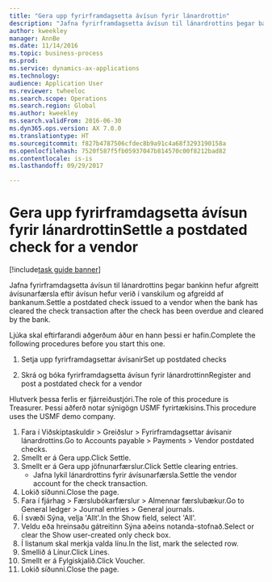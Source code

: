 ```yaml
--- 
title: "Gera upp fyrirframdagsetta ávísun fyrir lánardrottin"
description: "Jafna fyrirframdagsetta ávísun til lánardrottins þegar bankinn hefur afgreitt ávísunarfærsla eftir ávísun hefur verið í vanskilum og afgreidd af bankanum."
author: kweekley
manager: AnnBe
ms.date: 11/14/2016
ms.topic: business-process
ms.prod: 
ms.service: dynamics-ax-applications
ms.technology: 
audience: Application User
ms.reviewer: twheeloc
ms.search.scope: Operations
ms.search.region: Global
ms.author: kweekley
ms.search.validFrom: 2016-06-30
ms.dyn365.ops.version: AX 7.0.0
ms.translationtype: HT
ms.sourcegitcommit: f827b4787506cfdec8b9a91c4a68f3293190158a
ms.openlocfilehash: 7520f587f5fb05937047b814570c00f8212bad82
ms.contentlocale: is-is
ms.lasthandoff: 09/29/2017

---
```

# <a name="settle-a-postdated-check-for-a-vendor"></a><span data-ttu-id="3b56c-103">Gera upp fyrirframdagsetta ávísun fyrir lánardrottin</span><span class="sxs-lookup"><span data-stu-id="3b56c-103">Settle a postdated check for a vendor</span></span>

[!include[task guide banner](../../includes/task-guide-banner.md)]

<span data-ttu-id="3b56c-104">Jafna fyrirframdagsetta ávísun til lánardrottins þegar bankinn hefur afgreitt ávísunarfærsla eftir ávísun hefur verið í vanskilum og afgreidd af bankanum.</span><span class="sxs-lookup"><span data-stu-id="3b56c-104">Settle a postdated check issued to a vendor when the bank has cleared the check transaction after the check has been overdue and cleared by the bank.</span></span> 

<span data-ttu-id="3b56c-105">Ljúka skal eftirfarandi aðgerðum áður en hann þessi er hafin.</span><span class="sxs-lookup"><span data-stu-id="3b56c-105">Complete the following procedures before you start this one.</span></span>

1) <span data-ttu-id="3b56c-106">Setja upp fyrirframdagsettar ávísanir</span><span class="sxs-lookup"><span data-stu-id="3b56c-106">Set up postdated checks</span></span>

2) <span data-ttu-id="3b56c-107">Skrá og bóka fyrirframdagsetta ávísun fyrir lánardrottinn</span><span class="sxs-lookup"><span data-stu-id="3b56c-107">Register and post a postdated check for a vendor</span></span>



<span data-ttu-id="3b56c-108">Hlutverk þessa ferlis er fjárreiðustjóri.</span><span class="sxs-lookup"><span data-stu-id="3b56c-108">The role of this procedure is Treasurer.</span></span> <span data-ttu-id="3b56c-109">Þessi aðferð notar sýnigögn USMF fyrirtækisins.</span><span class="sxs-lookup"><span data-stu-id="3b56c-109">This procedure uses the USMF demo company.</span></span>

1. <span data-ttu-id="3b56c-110">Fara í Viðskiptaskuldir > Greiðslur > Fyrirframdagsettar ávísanir lánardrottins.</span><span class="sxs-lookup"><span data-stu-id="3b56c-110">Go to Accounts payable > Payments > Vendor postdated checks.</span></span>
2. <span data-ttu-id="3b56c-111">Smellt er á Gera upp.</span><span class="sxs-lookup"><span data-stu-id="3b56c-111">Click Settle.</span></span>
3. <span data-ttu-id="3b56c-112">Smellt er á Gera upp jöfnunarfærslur.</span><span class="sxs-lookup"><span data-stu-id="3b56c-112">Click Settle clearing entries.</span></span>
    * <span data-ttu-id="3b56c-113">Jafna lykil lánardrottins fyrir ávísunarfærsla.</span><span class="sxs-lookup"><span data-stu-id="3b56c-113">Settle the vendor account for the check transaction.</span></span>  
4. <span data-ttu-id="3b56c-114">Lokið síðunni.</span><span class="sxs-lookup"><span data-stu-id="3b56c-114">Close the page.</span></span>
5. <span data-ttu-id="3b56c-115">Fara í fjárhag > Færslubókarfærslur > Almennar færslubækur.</span><span class="sxs-lookup"><span data-stu-id="3b56c-115">Go to General ledger > Journal entries > General journals.</span></span>
6. <span data-ttu-id="3b56c-116">Í svæði Sýna, velja 'Allt'.</span><span class="sxs-lookup"><span data-stu-id="3b56c-116">In the Show field, select 'All'.</span></span>
7. <span data-ttu-id="3b56c-117">Veldu eða hreinsaðu gátreitinn Sýna aðeins notanda-stofnað.</span><span class="sxs-lookup"><span data-stu-id="3b56c-117">Select or clear the Show user-created only check box.</span></span>
8. <span data-ttu-id="3b56c-118">Í listanum skal merkja valda línu.</span><span class="sxs-lookup"><span data-stu-id="3b56c-118">In the list, mark the selected row.</span></span>
9. <span data-ttu-id="3b56c-119">Smellið á Línur.</span><span class="sxs-lookup"><span data-stu-id="3b56c-119">Click Lines.</span></span>
10. <span data-ttu-id="3b56c-120">Smellt er á Fylgiskjalið.</span><span class="sxs-lookup"><span data-stu-id="3b56c-120">Click Voucher.</span></span>
11. <span data-ttu-id="3b56c-121">Lokið síðunni.</span><span class="sxs-lookup"><span data-stu-id="3b56c-121">Close the page.</span></span>


